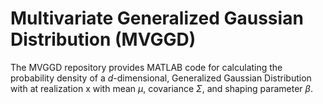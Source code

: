 # Multivariate Generalized Gaussian Distribution (MVGGD)
The MVGGD repository provides MATLAB code for calculating the probability density of a *d*-dimensional, Generalized Gaussian Distribution with at realization x with mean $\mu$, covariance $\Sigma$, and shaping parameter $\beta$. <br><br>
